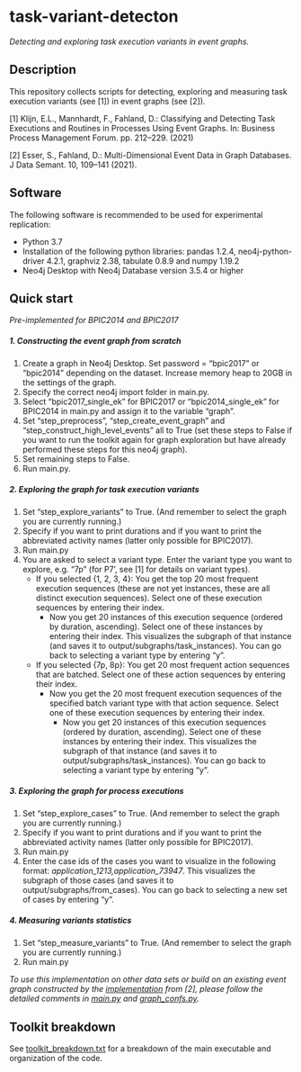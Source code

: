 # task-variant-detecton

*Detecting and exploring task execution variants in event graphs.*

 ## Description
 
This repository collects scripts for detecting, exploring and measuring task execution variants (see [1]) in event graphs (see [2]).

[1] Klijn, E.L., Mannhardt, F., Fahland, D.: Classifying and Detecting Task Executions and Routines in Processes Using Event Graphs. In: Business Process Management Forum. pp. 212–229. (2021)

[2] Esser, S., Fahland, D.: Multi-Dimensional Event Data in Graph Databases. J Data Semant. 10, 109–141 (2021).

## Software

The following software is recommended to be used for experimental replication:
* Python 3.7
* Installation of the following python libraries: pandas 1.2.4, neo4j-python-driver 4.2.1, graphviz 2.38, tabulate 0.8.9 and numpy 1.19.2
* Neo4j Desktop with Neo4j Database version 3.5.4 or higher

## Quick start

*Pre-implemented for BPIC2014 and BPIC2017* 

##### 1. Constructing the event graph from scratch
1.	Create a graph in Neo4j Desktop. Set password = “bpic2017” or “bpic2014” depending on the dataset. Increase memory heap to 20GB in the settings of the graph.
2.	Specify the correct neo4j import folder in main.py.
3.	Select “bpic2017_single_ek” for BPIC2017 or “bpic2014_single_ek” for BPIC2014 in main.py and assign it to the variable “graph”.
4.	Set “step_preprocess”, “step_create_event_graph” and “step_construct_high_level_events” all to True (set these steps to False if you want to run the toolkit again for graph exploration but have already performed these steps for this neo4j graph).
5.	Set remaining steps to False.
6.	Run main.py.

##### 2. Exploring the graph for task execution variants
1. Set “step_explore_variants” to True. (And remember to select the graph you are currently running.)
2. Specify if you want to print durations and if you want to print the abbreviated activity names (latter only possible for BPIC2017).
3. Run main.py
4. You are asked to select a variant type. Enter the variant type you want to explore, e.g. “7p” (for P7’, see [1] for details on variant types).
   * If you selected {1, 2, 3, 4}: You get the top 20 most frequent execution sequences (these are not yet instances, these are all distinct execution sequences). Select one of these execution sequences by entering their index.
      * Now you get 20 instances of this execution sequence (ordered by duration, ascending). Select one of these instances by entering their index. This visualizes the subgraph of that instance (and saves it to output/subgraphs/task_instances). You can go back to selecting a variant type by entering “y”.
   * If you selected {7p, 8p}: You get 20 most frequent action sequences that are batched. Select one of these action sequences by entering their index.
      * Now you get the 20 most frequent execution sequences of the specified batch variant type with that action sequence. Select one of these execution sequences by entering their index.
         * Now you get 20 instances of this execution sequences (ordered by duration, ascending). Select one of these instances by entering their index. This visualizes the subgraph of that instance (and saves it to output/subgraphs/task_instances). You can go back to selecting a variant type by entering “y”.
    
##### 3. Exploring the graph for process executions
1. Set “step_explore_cases” to True. (And remember to select the graph you are currently running.)
2. Specify if you want to print durations and if you want to print the abbreviated activity names (latter only possible for BPIC2017).
3. Run main.py
4. Enter the case ids of the cases you want to visualize in the following format: *application_1213,application_73947*. This visualizes the subgraph of those cases (and saves it to output/subgraphs/from_cases). You can go back to selecting a new set of cases by entering “y”.

##### 4. Measuring variants statistics
1. Set “step_measure_variants” to True. (And remember to select the graph you are currently running.)
2. Run main.py

*To use this implementation on other data sets or build on an existing event graph constructed by the [implementation](https://github.com/multi-dimensional-process-mining/graphdb-eventlogs) from [2], please follow the detailed comments in [main.py](main_other_analysis.py) and [graph_confs.py](graph_confs_old.py).*

## Toolkit breakdown
See [toolkit_breakdown.txt](toolkit_breakdown.txt) for a breakdown of the main executable and organization of the code.
